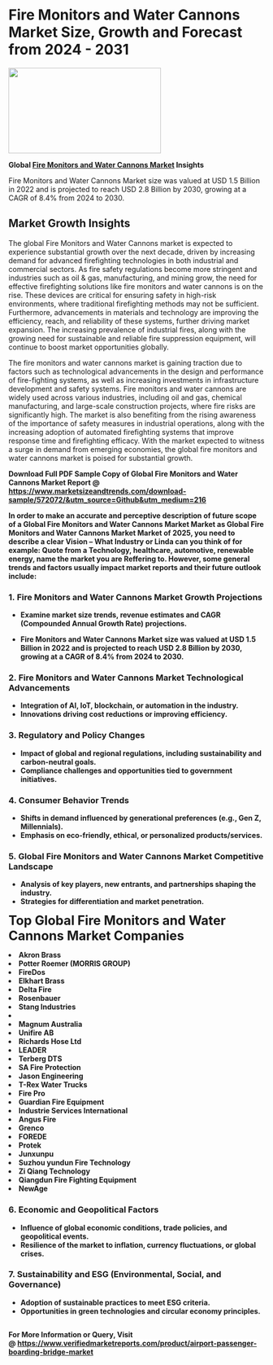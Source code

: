 <H1>Fire Monitors and Water Cannons Market Size, Growth and Forecast from 2024 - 2031</H1><img class="aligncenter size-medium wp-image-584254" src="https://thirdeyenews.in/wp-content/uploads/2024/09/Global-Market-Research-300x168.jpeg" alt="" width="300" height="168" /><p><strong>Global&nbsp;<a href="https://www.marketsizeandtrends.com/download-sample/572072/&amp;utm_source=Github&utm_medium=216">Fire Monitors and Water Cannons Market</a> Insights</strong></p><p>Fire Monitors and Water Cannons Market size was valued at USD 1.5 Billion in 2022 and is projected to reach USD 2.8 Billion by 2030, growing at a CAGR of 8.4% from 2024 to 2030.</p><p><h2>Market Growth Insights</h2> <p>The global Fire Monitors and Water Cannons market is expected to experience substantial growth over the next decade, driven by increasing demand for advanced firefighting technologies in both industrial and commercial sectors. As fire safety regulations become more stringent and industries such as oil & gas, manufacturing, and mining grow, the need for effective firefighting solutions like fire monitors and water cannons is on the rise. These devices are critical for ensuring safety in high-risk environments, where traditional firefighting methods may not be sufficient. Furthermore, advancements in materials and technology are improving the efficiency, reach, and reliability of these systems, further driving market expansion. The increasing prevalence of industrial fires, along with the growing need for sustainable and reliable fire suppression equipment, will continue to boost market opportunities globally.</p> <p><strong></strong></p> <p>The fire monitors and water cannons market is gaining traction due to factors such as technological advancements in the design and performance of fire-fighting systems, as well as increasing investments in infrastructure development and safety systems. Fire monitors and water cannons are widely used across various industries, including oil and gas, chemical manufacturing, and large-scale construction projects, where fire risks are significantly high. The market is also benefiting from the rising awareness of the importance of safety measures in industrial operations, along with the increasing adoption of automated firefighting systems that improve response time and firefighting efficacy. With the market expected to witness a surge in demand from emerging economies, the global fire monitors and water cannons market is poised for substantial growth. <p><strong></p><p><span class=""><strong>Download Full PDF Sample Copy of Global Fire Monitors and Water Cannons Market Report</strong> @ <a href="https://www.marketsizeandtrends.com/download-sample/572072/&amp;utm_source=Github&utm_medium=216" target="_blank">https://www.marketsizeandtrends.com/download-sample/572072/&amp;utm_source=Github&utm_medium=216</a></span></p><p>In order to make an accurate and perceptive description of future scope of a Global&nbsp;Fire Monitors and Water Cannons Market Market as Global&nbsp;Fire Monitors and Water Cannons Market Market of 2025, you need to describe a clear Vision &ndash; What Industry or Linda can you think of for example: Quote from a Technology, healthcare, automotive, renewable energy, name the market you are Reffering to. However, some general trends and factors usually impact market reports and their future outlook include:</p><h3>1.&nbsp;<strong>Fire Monitors and Water Cannons Market Growth Projections</strong></h3><ul><li>Examine market size trends, revenue estimates and CAGR (Compounded Annual Growth Rate) projections.</li><li><p>Fire Monitors and Water Cannons Market size was valued at USD 1.5 Billion in 2022 and is projected to reach USD 2.8 Billion by 2030, growing at a CAGR of 8.4% from 2024 to 2030.</p></li></ul><h3>2.&nbsp;<strong>Fire Monitors and Water Cannons Market Technological Advancements</strong></h3><ul><li>Integration of AI, IoT, blockchain, or automation in the industry.</li><li>Innovations driving cost reductions or improving efficiency.</li></ul><h3>3.&nbsp;<strong>Regulatory and Policy Changes</strong></h3><ul><li>Impact of global and regional regulations, including sustainability and carbon-neutral goals.</li><li>Compliance challenges and opportunities tied to government initiatives.</li></ul><h3>4.&nbsp;<strong>Consumer Behavior Trends</strong></h3><ul><li>Shifts in demand influenced by generational preferences (e.g., Gen Z, Millennials).</li><li>Emphasis on eco-friendly, ethical, or personalized products/services.</li></ul><h3>5.&nbsp;<strong>Global Fire Monitors and Water Cannons Market Competitive Landscape</strong></h3><ul><li>Analysis of key players, new entrants, and partnerships shaping the industry.</li><li>Strategies for differentiation and market penetration.</li></ul><p data-pm-slice="1 1 []"><span style="color: inherit; font-family: inherit; font-size: 25px;">Top Global Fire Monitors and Water Cannons Market Companies</span></p><div class="" data-test-id=""><p><li>Akron Brass</li><li> Potter Roemer (MORRIS GROUP)</li><li> FireDos</li><li> Elkhart Brass</li><li> Delta Fire</li><li> Rosenbauer</li><li> Stang Industries</li><li></li><li> Magnum Australia</li><li> Unifire AB</li><li> Richards Hose Ltd</li><li> LEADER</li><li> Terberg DTS</li><li> SA Fire Protection</li><li> Jason Engineering</li><li> T-Rex Water Trucks</li><li> Fire Pro</li><li> Guardian Fire Equipment</li><li> Industrie Services International</li><li> Angus Fire</li><li> Grenco</li><li> FOREDE</li><li> Protek</li><li> Junxunpu</li><li> Suzhou yundun Fire Technology</li><li> Zi Qiang Technology</li><li> Qiangdun Fire Fighting Equipment</li><li> NewAge</li></p></div><h3>6.&nbsp;<strong>Economic and Geopolitical Factors</strong></h3><ul><li>Influence of global economic conditions, trade policies, and geopolitical events.</li><li>Resilience of the market to inflation, currency fluctuations, or global crises.</li></ul><h3>7.&nbsp;<strong>Sustainability and ESG (Environmental, Social, and Governance)</strong></h3><ul><li>Adoption of sustainable practices to meet ESG criteria.</li><li>Opportunities in green technologies and circular economy principles.</li></ul><h2><strong style="font-size: 14px;">For More Information or Query, Visit @&nbsp;</strong><a style="background-color: #ffffff; font-size: 14px;" href="https://www.marketsizeandtrends.com/report/fire-monitors-and-water-cannons-market/" target="_blank">https://www.verifiedmarketreports.com/product/airport-passenger-boarding-bridge-market</a></h2>
